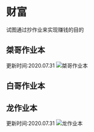 # 财富
试图通过抄作业来实现赚钱的目的

## 桀哥作业本
更新时间:2020.07.31
![桀哥作业本](https://github.com/MrChens/Wealth/jieAFWealth.png "桀哥作业本")




## 白哥作业本
<!-- ![白哥作业本](https://github.com/MrChens/Wealth/jieAFWealth.png "白哥作业本") -->





## 龙作业本
更新时间:2020.07.31
![龙作业本](https://github.com/MrChens/Wealth/longAFWealth.png "龙作业本")
